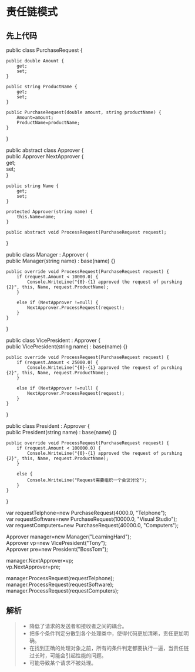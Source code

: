 # 责任链模式 

## 先上代码 
public class PurchaseRequest {  

    public double Amount {  
        get;  
        set;  
    }  

    public string ProductName {  
        get;  
        set;  
    }  

    public PurchaseRequest(double amount, string productName) {  
        Amount=amount;  
        ProductName=productName;  
    }  
}  

public abstract class Approver {  
    public Approver NextApprover {  
        get;  
        set;  
    }  

    public string Name {  
        get;  
        set;  
    }  

    protected Approver(string name) {  
        this.Name=name;  
    }  

    public abstract void ProcessRequest(PurchaseRequest request);  
}  

public class Manager : Approver {  
    public Manager(string name) : base(name) {}  

    public override void ProcessRequest(PurchaseRequest request) {  
        if (request.Amount < 10000.0) {  
            Console.WriteLine("{0}-{1} approved the request of purshing {2}", this, Name, request.ProductName);  
        }  

        else if (NextApprover !=null) {  
            NextApprover.ProcessRequest(request);  
        }  
    }  
}   

public class VicePresident : Approver {  
    public VicePresident(string name) : base(name) {}  

    public override void ProcessRequest(PurchaseRequest request) {  
        if (request.Amount < 25000.0) {  
            Console.WriteLine("{0}-{1} approved the request of purshing {2}", this, Name, request.ProductName);  
        }  

        else if (NextApprover !=null) {  
            NextApprover.ProcessRequest(request);  
        }  
    }  
}  

public class President : Approver {  
    public President(string name) : base(name) {}  

    public override void ProcessRequest(PurchaseRequest request) {  
        if (request.Amount < 100000.0) {  
            Console.WriteLine("{0}-{1} approved the request of purshing {2}", this, Name, request.ProductName);  
        }  

        else {  
            Console.WriteLine("Request需要组织一个会议讨论");  
        }  
    }  
}  

var requestTelphone=new PurchaseRequest(4000.0, "Telphone");  
var requestSoftware=new PurchaseRequest(10000.0, "Visual Studio");  
var requestComputers=new PurchaseRequest(40000.0, "Computers");  

Approver manager=new Manager("LearningHard");  
Approver vp=new VicePresident("Tony");  
Approver pre=new President("BossTom");  

manager.NextApprover=vp;  
vp.NextApprover=pre;  

manager.ProcessRequest(requestTelphone);  
manager.ProcessRequest(requestSoftware);  
manager.ProcessRequest(requestComputers);  

## 解析
> * 降低了请求的发送者和接收者之间的耦合。
> * 把多个条件判定分散到各个处理类中，使得代码更加清晰，责任更加明确。
> * 在找到正确的处理对象之前，所有的条件判定都要执行一遍，当责任链过长时，可能会引起性能的问题。
> * 可能导致某个请求不被处理。